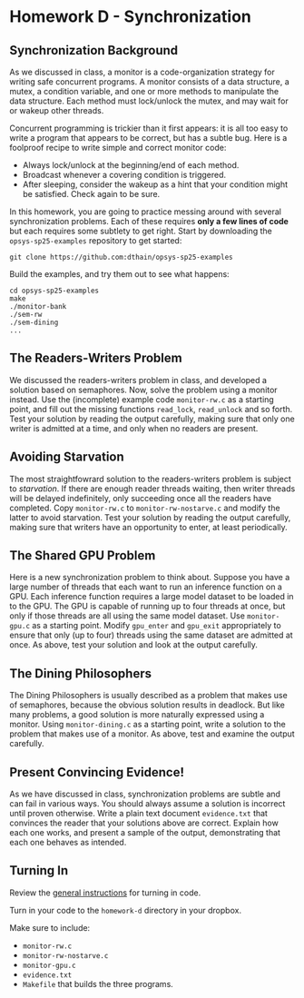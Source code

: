 # Homework D - Synchronization

## Synchronization Background

As we discussed in class, a monitor is a code-organization strategy for writing safe concurrent programs.
A monitor consists of a data structure, a mutex, a condition variable,
and one or more methods to manipulate the data structure.
Each method must lock/unlock the mutex, and may wait for or wakeup other threads.

Concurrent programming is trickier than it first appears:
it is all too easy to write a program that appears to be correct, but has a subtle bug.
Here is a foolproof recipe to write simple and correct monitor code:

- Always lock/unlock at the beginning/end of each method.
- Broadcast whenever a covering condition is triggered.
- After sleeping, consider the wakeup as a hint that your condition might be satisfied. Check again to be sure. 

In this homework, you are going to practice messing around with several synchronization problems.
Each of these requires **only a few lines of code** but each requires some subtlety to get right.
Start by downloading the `opsys-sp25-examples` repository to get started:

```
git clone https://github.com:dthain/opsys-sp25-examples
```

Build the examples, and try them out to see what happens:
```
cd opsys-sp25-examples
make
./monitor-bank
./sem-rw
./sem-dining
...
```

## The Readers-Writers Problem

We discussed the readers-writers problem in class, and developed a solution based on semaphores.
Now, solve the problem using a monitor instead.  Use the (incomplete) example code `monitor-rw.c`
as a starting point, and fill out the missing functions `read_lock`, `read_unlock` and so forth.  Test your solution by reading the output
carefully, making sure that only one writer is admitted at a time, and only when no readers are present.

## Avoiding Starvation

The most straightfowrard solution to the readers-writers problem is subject to *starvation*.  If there are enough reader
threads waiting, then writer threads will be delayed indefinitely, only succeeding once all the readers have completed.
Copy `monitor-rw.c` to `monitor-rw-nostarve.c` and modify the latter to avoid starvation.  Test your solution by reading the output
carefully, making sure that writers have an opportunity to enter, at least periodically.

## The Shared GPU Problem

Here is a new synchronization problem to think about. Suppose you have a large number of threads that each want to run an inference function on a GPU.
Each inference function requires a large model dataset to be loaded in to the GPU.
The GPU is capable of running up to four threads at once, but only if those threads are all using
the same model dataset.  Use `monitor-gpu.c` as a starting point.
Modify `gpu_enter` and `gpu_exit` appropriately to ensure that only (up to four) threads using the same dataset are admitted at once.
As above, test your solution and look at the output carefully.

## The Dining Philosophers

The Dining Philosophers is usually described as a problem that makes use of semaphores,
because the obvious solution results in deadlock.  But like many problems, a good solution
is more naturally expressed using a monitor.  Using `monitor-dining.c` as a starting point,
write a solution to the problem that makes use of a monitor.  As above, test and examine the output carefully.

## Present Convincing Evidence!

As we have discussed in class, synchronization problems are subtle and can fail in various ways.
You should always assume a solution is incorrect until proven otherwise.
Write a plain text document `evidence.txt` that convinces the reader that your solutions above are correct.
Explain how each one works, and present a sample of the output, demonstrating that each one behaves as intended.

## Turning In

Review the [general instructions](general) for turning in code.

Turn in your code to the `homework-d` directory in your dropbox.

Make sure to include:
- `monitor-rw.c`
- `monitor-rw-nostarve.c`
- `monitor-gpu.c`
- `evidence.txt`
- `Makefile` that builds the three programs.
